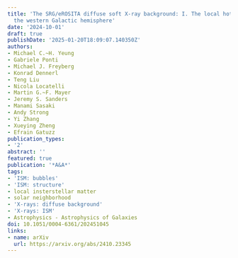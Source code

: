 ```yaml
---
title: 'The SRG/eROSITA diffuse soft X-ray background: I. The local hot bubble in
  the western Galactic hemisphere'
date: '2024-10-01'
draft: true
publishDate: '2025-01-20T18:09:07.140350Z'
authors:
- Michael C.~H. Yeung
- Gabriele Ponti
- Michael J. Freyberg
- Konrad Dennerl
- Teng Liu
- Nicola Locatelli
- Martin G.~F. Mayer
- Jeremy S. Sanders
- Manami Sasaki
- Andy Strong
- Yi Zhang
- Xueying Zheng
- Efrain Gatuzz
publication_types:
- '2'
abstract: ''
featured: true
publication: '*A&A*'
tags:
- 'ISM: bubbles'
- 'ISM: structure'
- local insterstellar matter
- solar neighborhood
- 'X-rays: diffuse background'
- 'X-rays: ISM'
- Astrophysics - Astrophysics of Galaxies
doi: 10.1051/0004-6361/202451045
links:
- name: arXiv
  url: https://arxiv.org/abs/2410.23345
---
```



